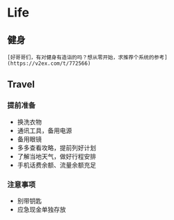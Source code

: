

# Life

##

## 健身

	[好哥哥们，有对健身有造诣的吗？想从零开始，求推荐个系统的参考](https://v2ex.com/t/772566)

## Travel

### 提前准备

- 换洗衣物
- 通讯工具，备用电源
- 备用眼镜
- 多多查看攻略，提前列好计划
- 了解当地天气，做好行程安排
- 手机话费余额、流量余额充足

### 注意事项

- 别带钥匙
- 应急现金单独存放